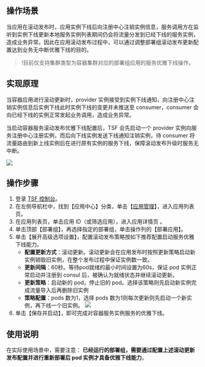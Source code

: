 ## 操作场景
当应用在滚动发布时，应用实例下线后向注册中心注销实例信息，服务调用方在监听到实例下线更新本地服务实例列表期间仍会将流量分发到已经下线的服务实例，造成业务异常。因此在应用滚动发布过程中，可以通过调整部署组滚动发布更新配置达到业务无中断优雅下线的目的。

>!目前仅支持集群类型为容器集群对应的部署组应用的服务优雅下线操作。

## 实现原理
当容器应用进行滚动更新时，provider 实例接受到实例下线通知，向注册中心注销实例信息后实例下线此时实例下线的变更并未推送至 consumer，consumer 会向已经下线的实例正常发起业务调用，造成业务异常。

当启动容器服务滚动发布优雅下线配置后，TSF 会先启动一个 provider 实例向服务注册中心注册实例，而后向下线实例发送下线通知注销实例，待 consumer 将流量路由到新上线实例后在进行原有实例的服务下线，保障滚动发布升级时服务无中断。

![](https://main.qcloudimg.com/raw/ac0b95afa1321a9f9d8b9a353fca395a.png)


## 操作步骤
1. 登录 [TSF 控制台](https://console.cloud.tencent.com/tsf)。
2. 在左侧导航栏中，找到【应用中心】分类，单击【[应用管理](https://console.cloud.tencent.com/tsf/app)】，进入应用列表页。
3. 在应用列表页，单击应用 ID（或筛选应用），进入应用详情页 。
4. 单击顶部【部署组】，再选择指定的部署组，单击操作列的【部署应用】。
5. 单击【展开高级选项设置】，配置滚动发布策略按如下推荐配置启动服务优雅下线能力。
	- **配置更新方式**：滚动更新。滚动更新会在应用发布时按照更新策略启动新实例销毁旧实例，在整个发布过程中保证实例数一致。
	- **更新间隔**：60秒。等待pod就绪的最小时间设置为60s，保证 pod 实例正常启动并注册到 consul 后，被确认为就绪状态并继续滚动更新。
	- **更新策略**：启动新的 pod，停止旧的 pod。选择该策略则先启动新实例完成流量导入后再删除旧实例
	- **策略配置**：pods 数为1，选择 pods 数为1则每次更新则先启动一个新实例，再下线一个旧实例。
![](https://main.qcloudimg.com/raw/8498e786eb4240dcde38049454cadd0d.png)
6. 单击【保存并启动】，即可完成对容器服务实例服务的优雅下线。

## 使用说明
在实际使用场景中，需要注意：
**已经运行的部署组，需要通过配置上述滚动更新发布配置并进行重新部署后 pod 实例才具备优雅下线能力**。

  

  

  
